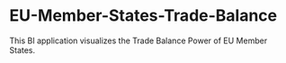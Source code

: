 # EU-Member-States-Trade-Balance
This BI application visualizes the Trade Balance Power of EU Member States. 
